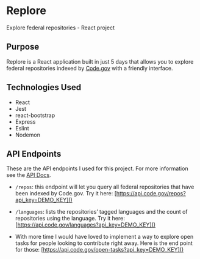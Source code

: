 # Replore

Explore federal repositories - React project

## Purpose

Replore is a React application built in just 5 days that allows you to explore federal repositories indexed by [Code.gov](https://www.code.gov/) with a friendly interface.

## Technologies Used

- React
- Jest
- react-bootstrap
- Express
- Eslint
- Nodemon

## API Endpoints

These are the API endpoints I used for this project. For more information see the [API Docs](https://open.gsa.gov/api/codedotgov/).

- `/repos`: this endpoint will let you query all federal repositories that have been indexed by Code.gov.
  Try it here: [https://api.code.gov/repos?api_key=DEMO_KEY]()

- `/languages`: lists the repositories’ tagged languages and the count of repositories using the language.
  Try it here: [https://api.code.gov/languages?api_key=DEMO_KEY]()

- With more time I would have loved to implement a way to explore open tasks for people looking to contribute right away. Here is the end point for those: [https://api.code.gov/open-tasks?api_key=DEMO_KEY]()
